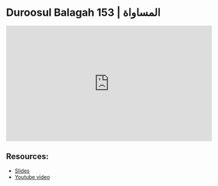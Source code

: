 # Duroosul Balagah 153 | المساواة
                
<iframe width="560" height="315" src="https://www.youtube-nocookie.com/embed/kYwzxZ8tOLM?start=0" frameborder="0" allow="accelerometer; autoplay; encrypted-media; gyroscope; picture-in-picture" allowfullscreen="allowfullscreen">
</iframe><BR>

## Resources:
- [Slides](https://github.com/arshare/resources_balagha_pdfs)
- [Youtube video](https://www.youtube.com/watch?v=kYwzxZ8tOLM&list=PLzn0qdi6JpdvvXVuJ7kIusNquSxeyKJvc)

